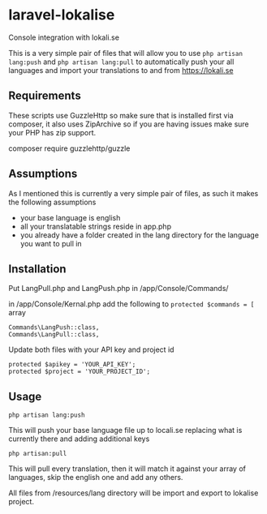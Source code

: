 # laravel-lokalise
Console integration with lokali.se

This is a very simple pair of files that will allow you to use `php artisan lang:push` and `php artisan lang:pull` to automatically push your all languages and import your translations to and from https://lokali.se

## Requirements
These scripts use GuzzleHttp so make sure that is installed first via composer, it also uses ZipArchive so if you are having issues make sure your PHP has zip support.

composer require guzzlehttp/guzzle


## Assumptions
As I mentioned this is currently a very simple pair of files, as such it makes the following assumptions
* your base language is english
* all your translatable strings reside in app.php
* you already have a folder created in the lang directory for the language you want to pull in

## Installation


Put LangPull.php and LangPush.php in /app/Console/Commands/

in /app/Console/Kernal.php add the following to  `protected $commands = [` array

    Commands\LangPush::class,
    Commands\LangPull::class,

Update both files with your API key and project id

    protected $apikey = 'YOUR_API_KEY';
    protected $project = 'YOUR_PROJECT_ID';
    
## Usage

    php artisan lang:push
This will push your base language file up to locali.se replacing what is currently there and adding additional keys

    php artisan:pull
This will pull every translation, then it will match it against your array of languages, skip the english one and add any others.

All files from /resources/lang directory will be import and export to lokalise project.


